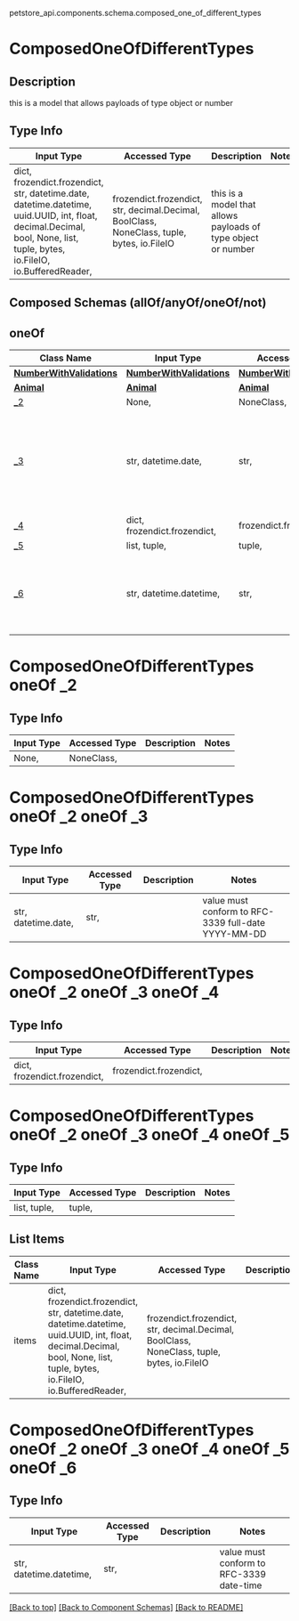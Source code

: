 petstore_api.components.schema.composed_one_of_different_types
# ComposedOneOfDifferentTypes

## Description
this is a model that allows payloads of type object or number

## Type Info
Input Type | Accessed Type | Description | Notes
------------ | ------------- | ------------- | -------------
dict, frozendict.frozendict, str, datetime.date, datetime.datetime, uuid.UUID, int, float, decimal.Decimal, bool, None, list, tuple, bytes, io.FileIO, io.BufferedReader,  | frozendict.frozendict, str, decimal.Decimal, BoolClass, NoneClass, tuple, bytes, io.FileIO | this is a model that allows payloads of type object or number |

## Composed Schemas (allOf/anyOf/oneOf/not)
## oneOf
Class Name | Input Type | Accessed Type | Description | Notes
------------- | ------------- | ------------- | ------------- | -------------
[**NumberWithValidations**](number_with_validations.NumberWithValidations.md) | [**NumberWithValidations**](number_with_validations.NumberWithValidations.md) | [**NumberWithValidations**](number_with_validations.NumberWithValidations.md) |  |
[**Animal**](animal.Animal.md) | [**Animal**](animal.Animal.md) | [**Animal**](animal.Animal.md) |  |
[_2](#oneOf_2) | None,  | NoneClass,  |  |
[_3](#oneOf_3) | str, datetime.date,  | str,  |  | value must conform to RFC-3339 full-date YYYY-MM-DD
[_4](#oneOf_4) | dict, frozendict.frozendict,  | frozendict.frozendict,  |  |
[_5](#oneOf_5) | list, tuple,  | tuple,  |  |
[_6](#oneOf_6) | str, datetime.datetime,  | str,  |  | value must conform to RFC-3339 date-time

# ComposedOneOfDifferentTypes oneOf _2

## Type Info
Input Type | Accessed Type | Description | Notes
------------ | ------------- | ------------- | -------------
None,  | NoneClass,  |  |

# ComposedOneOfDifferentTypes oneOf _2 oneOf _3

## Type Info
Input Type | Accessed Type | Description | Notes
------------ | ------------- | ------------- | -------------
str, datetime.date,  | str,  |  | value must conform to RFC-3339 full-date YYYY-MM-DD

# ComposedOneOfDifferentTypes oneOf _2 oneOf _3 oneOf _4

## Type Info
Input Type | Accessed Type | Description | Notes
------------ | ------------- | ------------- | -------------
dict, frozendict.frozendict,  | frozendict.frozendict,  |  |

# ComposedOneOfDifferentTypes oneOf _2 oneOf _3 oneOf _4 oneOf _5

## Type Info
Input Type | Accessed Type | Description | Notes
------------ | ------------- | ------------- | -------------
list, tuple,  | tuple,  |  |

## List Items
Class Name | Input Type | Accessed Type | Description | Notes
------------- | ------------- | ------------- | ------------- | -------------
items | dict, frozendict.frozendict, str, datetime.date, datetime.datetime, uuid.UUID, int, float, decimal.Decimal, bool, None, list, tuple, bytes, io.FileIO, io.BufferedReader,  | frozendict.frozendict, str, decimal.Decimal, BoolClass, NoneClass, tuple, bytes, io.FileIO |  |

# ComposedOneOfDifferentTypes oneOf _2 oneOf _3 oneOf _4 oneOf _5 oneOf _6

## Type Info
Input Type | Accessed Type | Description | Notes
------------ | ------------- | ------------- | -------------
str, datetime.datetime,  | str,  |  | value must conform to RFC-3339 date-time

[[Back to top]](#top) [[Back to Component Schemas]](../../../README.md#Component-Schemas) [[Back to README]](../../../README.md)
